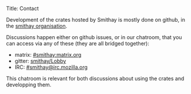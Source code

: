 Title: Contact

Development of the crates hosted by Smithay is mostly done on github, in the
[smithay organisation](https://github.com/Smithay).

Discussions happen either on github issues, or in our chatroom, that you can access via
any of these (they are all bridged together):

- matrix: [#smithay:matrix.org](https://matrix.to/#/#smithay:matrix.org)
- gitter: [smithay/Lobby](https://gitter.im/smithay/Lobby)
- IRC: [#smithay@irc.mozilla.org](https://wiki.mozilla.org/IRC)

This chatroom is relevant for both discussions about using the crates and
developping them.